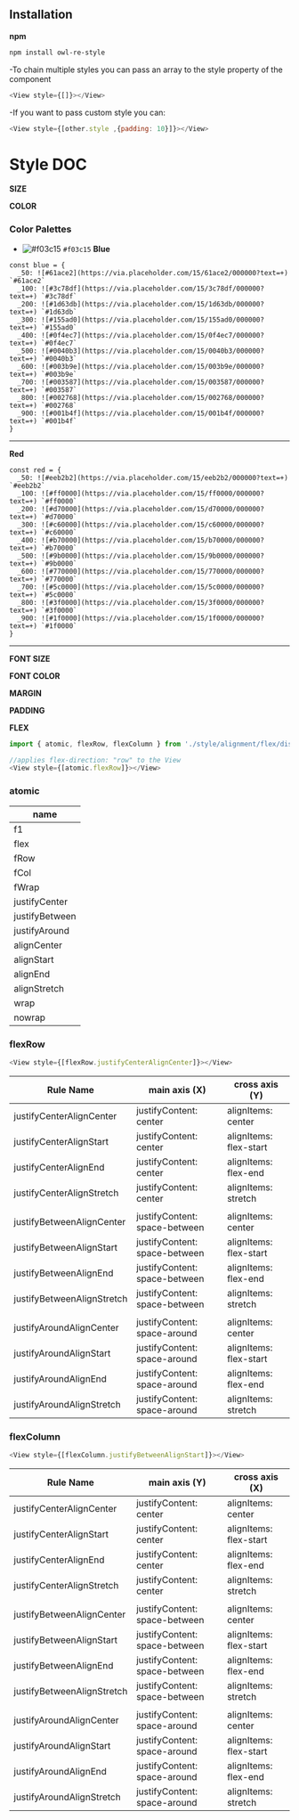 
## Installation
**npm** 
```bash
npm install owl-re-style
```

-To chain multiple styles you can pass an array to the style property of the component
```javascript
<View style={[]}></View>
```
-If you want to pass custom style you can: 
```javascript
<View style={[other.style ,{padding: 10}]}></View>
```


# Style DOC
**SIZE**

**COLOR**
### Color Palettes
- ![#f03c15](https://via.placeholder.com/15/f03c15/000000?text=+) `#f03c15`
**Blue**
```
const blue = {
  _50: ![#61ace2](https://via.placeholder.com/15/61ace2/000000?text=+) `#61ace2`
  _100: ![#3c78df](https://via.placeholder.com/15/3c78df/000000?text=+) `#3c78df`
  _200: ![#1d63db](https://via.placeholder.com/15/1d63db/000000?text=+) `#1d63db`
  _300: ![#155ad0](https://via.placeholder.com/15/155ad0/000000?text=+) `#155ad0`
  _400: ![#0f4ec7](https://via.placeholder.com/15/0f4ec7/000000?text=+) `#0f4ec7`
  _500: ![#0040b3](https://via.placeholder.com/15/0040b3/000000?text=+) `#0040b3`
  _600: ![#003b9e](https://via.placeholder.com/15/003b9e/000000?text=+) `#003b9e`
  _700: ![#003587](https://via.placeholder.com/15/003587/000000?text=+) `#003587`
  _800: ![#002768](https://via.placeholder.com/15/002768/000000?text=+) `#002768`
  _900: ![#001b4f](https://via.placeholder.com/15/001b4f/000000?text=+) `#001b4f`
}
```
----------------------
**Red**
```
const red = {
  _50: ![#eeb2b2](https://via.placeholder.com/15/eeb2b2/000000?text=+) `#eeb2b2`
  _100: ![#ff0000](https://via.placeholder.com/15/ff0000/000000?text=+) `#ff0000`
  _200: ![#d70000](https://via.placeholder.com/15/d70000/000000?text=+) `#d70000`
  _300: ![#c60000](https://via.placeholder.com/15/c60000/000000?text=+) `#c60000`
  _400: ![#b70000](https://via.placeholder.com/15/b70000/000000?text=+) `#b70000`
  _500: ![#9b0000](https://via.placeholder.com/15/9b0000/000000?text=+) `#9b0000`
  _600: ![#770000](https://via.placeholder.com/15/770000/000000?text=+) `#770000`
  _700: ![#5c0000](https://via.placeholder.com/15/5c0000/000000?text=+) `#5c0000`
  _800: ![#3f0000](https://via.placeholder.com/15/3f0000/000000?text=+) `#3f0000`
  _900: ![#1f0000](https://via.placeholder.com/15/1f0000/000000?text=+) `#1f0000`
}
```
--------------------

**FONT SIZE**

**FONT COLOR**

**MARGIN**

**PADDING**


**FLEX**
```javascript
import { atomic, flexRow, flexColumn } from './style/alignment/flex/display';

//applies flex-direction: "row" to the View
<View style={[atomic.flexRow]}></View>
```

### atomic 

| name           |
|----------------|
| f1             |
| flex           |
| fRow           |
| fCol           |
| fWrap          |
| justifyCenter  |
| justifyBetween |
| justifyAround  |
| alignCenter    |
| alignStart     |
| alignEnd       |
| alignStretch   |
| wrap           |
| nowrap         |


### flexRow
```javascript
<View style={[flexRow.justifyCenterAlignCenter]}></View>
```

| Rule Name                  | main axis (X)                 | cross axis (Y)         |
|----------------------------|-------------------------------|------------------------|
| justifyCenterAlignCenter   | justifyContent: center        | alignItems: center     |
| justifyCenterAlignStart    | justifyContent: center        | alignItems: flex-start |
| justifyCenterAlignEnd      | justifyContent: center        | alignItems: flex-end   |
| justifyCenterAlignStretch  | justifyContent: center        | alignItems: stretch    |
|                            |                               |                        |
| justifyBetweenAlignCenter  | justifyContent: space-between | alignItems: center     |
| justifyBetweenAlignStart   | justifyContent: space-between | alignItems: flex-start |
| justifyBetweenAlignEnd     | justifyContent: space-between | alignItems: flex-end   |
| justifyBetweenAlignStretch | justifyContent: space-between | alignItems: stretch    |
|                            |                               |                        |
| justifyAroundAlignCenter   | justifyContent: space-around  | alignItems: center     |
| justifyAroundAlignStart    | justifyContent: space-around  | alignItems: flex-start |
| justifyAroundAlignEnd      | justifyContent: space-around  | alignItems: flex-end   |
| justifyAroundAlignStretch  | justifyContent: space-around  | alignItems: stretch    |

### flexColumn
```javascript
<View style={[flexColumn.justifyBetweenAlignStart]}></View>
```
| Rule Name                  | main axis (Y)                 | cross axis (X)         |
|----------------------------|-------------------------------|------------------------|
| justifyCenterAlignCenter   | justifyContent: center        | alignItems: center     |
| justifyCenterAlignStart    | justifyContent: center        | alignItems: flex-start |
| justifyCenterAlignEnd      | justifyContent: center        | alignItems: flex-end   |
| justifyCenterAlignStretch  | justifyContent: center        | alignItems: stretch    |
|                            |                               |                        |
| justifyBetweenAlignCenter  | justifyContent: space-between | alignItems: center     |
| justifyBetweenAlignStart   | justifyContent: space-between | alignItems: flex-start |
| justifyBetweenAlignEnd     | justifyContent: space-between | alignItems: flex-end   |
| justifyBetweenAlignStretch | justifyContent: space-between | alignItems: stretch    |
|                            |                               |                        |
| justifyAroundAlignCenter   | justifyContent: space-around  | alignItems: center     |
| justifyAroundAlignStart    | justifyContent: space-around  | alignItems: flex-start |
| justifyAroundAlignEnd      | justifyContent: space-around  | alignItems: flex-end   |
| justifyAroundAlignStretch  | justifyContent: space-around  | alignItems: stretch    |